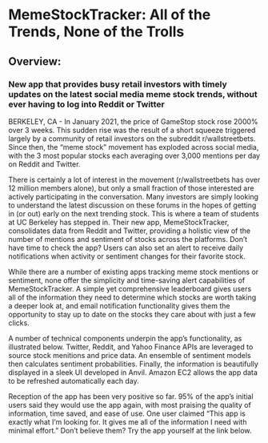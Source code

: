 # MemeStockTracker: All of the Trends, None of the Trolls

## Overview:

### New app that provides busy retail investors with timely updates on the latest social media meme stock trends, without ever having to log into Reddit or Twitter

BERKELEY, CA - In January 2021, the price of GameStop stock rose 2000% over 3 weeks. This sudden rise was the result of a short squeeze triggered largely by a community of retail investors on the subreddit r/wallstreetbets. Since then, the “meme stock” movement has exploded across social media, with the 3 most popular stocks each averaging over 3,000 mentions per day on Reddit and Twitter. 

There is certainly a lot of interest in the movement (r/wallstreetbets has over 12 million members alone), but only a small fraction of those interested are actively participating in the conversation. Many investors are simply looking to understand the latest discussion on these forums in the hopes of getting in (or out) early on the next trending stock. This is where a team of students at UC Berkeley has stepped in. Their new app, MemeStockTracker, consolidates data from Reddit and Twitter, providing a holistic view of the number of mentions and sentiment of stocks across the platforms. Don’t have time to check the app? Users can also set an alert to receive daily notifications when activity or sentiment changes for their favorite stock. 

While there are a number of existing apps tracking meme stock mentions or sentiment, none offer the simplicity and time-saving alert capabilities of MemeStockTracker. A simple yet comprehensive leaderboard gives users all of the information they need to determine which stocks are worth taking a deeper look at, and email notification functionality gives them the opportunity to stay up to date on the stocks they care about with just a few clicks.

A number of technical components underpin the app’s functionality, as illustrated below. Twitter, Reddit, and Yahoo Finance APIs are leveraged to source stock menitions and price data. An ensemble of sentiment models then calculates sentiment probabilities. Finally, the information is beautifully displayed in a sleek UI developed in Anvil. Amazon EC2 allows the app data to be refreshed automatically each day.

Reception of the app has been very positive so far. 95% of the app’s initial users said they would use the app again, with most praising the quality of information, time saved, and ease of use. One user claimed “This app is exactly what I’m looking for. It gives me all of the information I need with minimal effort.” Don’t believe them? Try the app yourself at the link below.
